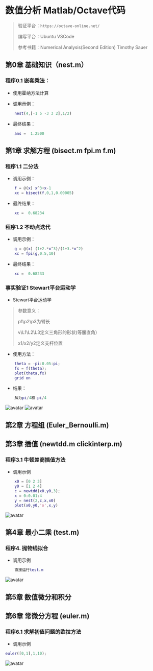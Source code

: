 # 数值分析 Matlab/Octave代码

> 验证平台：`https://octave-online.net/`
>
> 编写平台：Ubuntu VSCode
>
> 参考书籍：Numerical Analysis(Second Edition) Timothy Sauer

## 第0章 基础知识（nest.m）

### 程序0.1 嵌套乘法：

* 使用霍纳方法计算

* 调用示例：

```matlab
    nest(4,[-1 5 -3 3 2],1/2)
```

* 最终结果：

```matlab
    ans =  1.2500
```

## 第1章 求解方程  (bisect.m  fpi.m  f.m)

### 程序1.1 二分法

* 调用示例：

```matlab
    f = @(x) x^3+x-1
    xc = bisect(f,0,1,0.00005)
```

* 最终结果：

```matlab
    xc =  0.68234
```

### 程序1.2 不动点迭代

* 调用示例：

```matlab
    g = @(x) (1+2.*x^3)/(1+3.*x^2)
    xc = fpi(g,0.5,10)
```

* 最终结果：

```matlab
    xc =  0.68233
```

### 事实验证1 Stewart平台运动学

* Stewart平台运动学

> 参数意义：
>
> p1\p2\p3为臂长
>
> v\L1\L2\L3定义三角形的形状(等腰直角）
>
> x1/x2/y2定义支杆位置
>

* 使用方法：

```matlab
    theta = -pi:0.05:pi;
    fx = f(theta);
    plot(theta,fx)
    grid on
```

* 结果：

```matlab
    解为pi/4和-pi/4
```

![avatar](picture/f.png)
![avatar](picture/f3.png)

## 第2章 方程组 (Euler_Bernoulli.m)

## 第3章 插值 (newtdd.m  clickinterp.m)

### 程序3.1 牛顿差商插值方法

* 调用示例

```matlab
    x0 = [0 2 3]
    y0 = [1 2 4]
    c = newtdd(x0,y0,3);
    x = 0:0.01:4
    y = nest(2,c,x,x0)
    plot(x0,y0,'o',x,y)
```

![avatar](picture/newtdd.png)

## 第4章 最小二乘  (test.m)

### 程序4. 抛物线拟合

* 调用示例

```matlab
    直接运行test.m
```

![avatar](picture/test.png)

## 第5章 数值微分和积分

## 第6章 常微分方程  (euler.m)

### 程序6.1 求解初值问题的欧拉方法

* 调用示例

```matlab
euler([0,1],1,10);
```

![avatar](picture/euler.png)